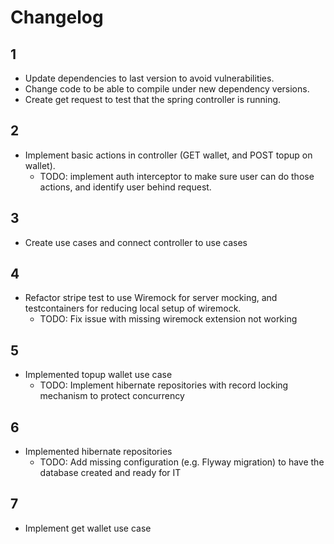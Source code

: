 # Changelog

## 1

- Update dependencies to last version to avoid vulnerabilities.
- Change code to be able to compile under new dependency versions.
- Create get request to test that the spring controller is running.

## 2

- Implement basic actions in controller (GET wallet, and POST topup on wallet).
  - TODO: implement auth interceptor to make sure user can do those actions,
  and identify user behind request.

## 3

- Create use cases and connect controller to use cases

## 4

- Refactor stripe test to use Wiremock for server mocking, and testcontainers
 for reducing local setup of wiremock.
  - TODO: Fix issue with missing wiremock extension not working

## 5

- Implemented topup wallet use case
  - TODO: Implement hibernate repositories with record locking mechanism to protect concurrency

## 6

- Implemented hibernate repositories
  - TODO: Add missing configuration (e.g. Flyway migration) to have the database created and ready for IT

## 7

- Implement get wallet use case
